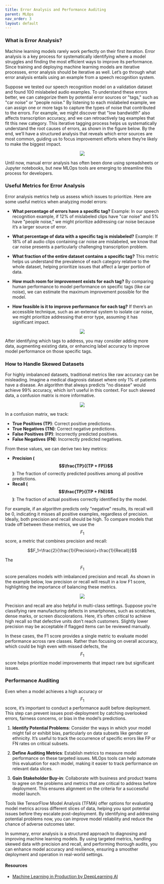 ```yaml
---
title: Error Analysis and Performance Auditing
parent: MLOps
nav_order: 3
layout: default
---
```


### What is Error Analysis?

Machine learning models rarely work perfectly on their first iteration. Error analysis is a key process for systematically identifying where a model struggles and finding the most efficient ways to improve its performance. Since training and deploying machine learning models are iterative processes, error analysis should be iterative as well. Let’s go through what error analysis entails using an example from a speech recognition system.

Suppose we tested our speech recognition model on a validation dataset and found 100 mislabeled audio examples. To understand these errors better, we can categorize them by potential error sources or "tags," such as "car noise" or "people noise." By listening to each mislabeled example, we can assign one or more tags to capture the types of noise that contributed to the errors. For example, we might discover that "low bandwidth" also affects transcription accuracy, and we can retroactively tag examples that fit this new category. This iterative tagging process helps us systematically understand the root causes of errors, as shown in the figure below. By the end, we’ll have a structured analysis that reveals which error sources are most common, guiding us to focus improvement efforts where they’re likely to make the biggest impact.

<p align="center">
  <img src="https://github.com/user-attachments/assets/188f1eb2-109c-4cab-8388-4f5234653d57">
</p>

Until now, manual error analysis has often been done using spreadsheets or Jupyter notebooks, but new MLOps tools are emerging to streamline this process for developers.

### Useful Metrics for Error Analysis

Error analysis metrics help us assess which issues to prioritize. Here are some useful metrics when analyzing model errors:

- **What percentage of errors have a specific tag?**
Example: In our speech recognition example, if 12% of mislabeled clips have "car noise" and 5% have "people noise," we might prioritize addressing car noise because it’s a larger source of error.

- **What percentage of data with a specific tag is mislabeled?**
Example: If 18% of all audio clips containing car noise are mislabeled, we know that car noise presents a particularly challenging transcription problem.

- **What fraction of the entire dataset contains a specific tag?**
This metric helps us understand the prevalence of each category relative to the whole dataset, helping prioritize issues that affect a larger portion of data.

- **How much room for improvement exists for each tag?**
By comparing human performance to model performance on specific tags (like car noise), we can estimate the maximum improvement possible for the model.

- **How feasible is it to improve performance for each tag?**
If there’s an accessible technique, such as an external system to isolate car noise, we might prioritize addressing that error type, assuming it has significant impact.

<p align="center">
  <img src="https://github.com/user-attachments/assets/9640f1bc-73cd-4393-adad-9e55892a6757">
</p>

After identifying which tags to address, you may consider adding more data, augmenting existing data, or enhancing label accuracy to improve model performance on those specific tags.

### How to Handle Skewed Datasets

For highly imbalanced datasets, traditional metrics like raw accuracy can be misleading. Imagine a medical diagnosis dataset where only 1% of patients have a disease. An algorithm that always predicts "no disease" would achieve 99% accuracy, which isn’t useful in this context. For such skewed data, a confusion matrix is more informative.

<p align="center">
  <img src="https://github.com/user-attachments/assets/af065c5d-9a7d-411a-bcac-e1feac617dd7">
</p>

In a confusion matrix, we track:

- **True Positives (TP)**: Correct positive predictions.
- **True Negatives (TN)**: Correct negative predictions.
- **False Positives (FP)**: Incorrectly predicted positives.
- **False Negatives (FN)**: Incorrectly predicted negatives.

From these values, we can derive two key metrics:

- **Precision ($$\frac{TP}{(TP + FP)}$$)**: The fraction of correctly predicted positives among all positive predictions.
- **Recall ($$\frac{TP}{(TP + FN)}$$)**: The fraction of actual positives correctly identified by the model.

For example, if an algorithm predicts only "negative" results, its recall will be 0, indicating it misses all positive examples, regardless of precision. Ideally, both precision and recall should be high. To compare models that trade off between these metrics, we use the $$F_1$$ score, a metric that combines precision and recall:

$$F_1=\frac{2}{\frac{1}{Precision}+\frac{1}{Recall}}$$

The $$F_1$$ score penalizes models with imbalanced precision and recall. As shown in the example below, low precision or recall will result in a low F1 score, highlighting the importance of balancing these metrics.

<p align="center">
  <img src="https://github.com/user-attachments/assets/4a173ef1-ed6b-47d7-9233-e841908012b9">
</p>

Precision and recall are also helpful in multi-class settings. Suppose you’re classifying rare manufacturing defects in smartphones, such as scratches, dense marks, or screen discolorations. Here, it’s often critical to achieve high recall so that defective units don’t reach customers. Slightly lower precision may be acceptable if flagged items can be reviewed manually.

In these cases, the F1 score provides a single metric to evaluate model performance across rare classes. Rather than focusing on overall accuracy, which could be high even with missed defects, the $$F_1$$ score helps prioritize model improvements that impact rare but significant issues.

### Performance Auditing

Even when a model achieves a high accuracy or $$F_1$$ score, it’s important to conduct a performance audit before deployment. This step can prevent issues post-deployment by catching overlooked errors, fairness concerns, or bias in the model’s predictions.

1. **Identify Potential Problems**: Consider the ways in which your model might fail or exhibit bias, particularly on data subsets like gender or ethnicity. It’s useful to track the occurrence of specific errors like FP or FN rates on critical subsets.

2. **Define Auditing Metrics**: Establish metrics to measure model performance on these targeted issues. MLOps tools can help automate this evaluation for each model, making it easier to track performance on relevant data slices.

3. **Gain Stakeholder Buy-in**: Collaborate with business and product teams to agree on the problems and metrics that are critical to address before deployment. This ensures alignment on the criteria for a successful model launch.

Tools like TensorFlow Model Analysis (TFMA) offer options for evaluating model metrics across different slices of data, helping you spot potential issues before they escalate post-deployment. By identifying and addressing potential problems now, you can improve model reliability and reduce the chance of adverse outcomes later.

In summary, error analysis is a structured approach to diagnosing and improving machine learning models. By using targeted metrics, handling skewed data with precision and recall, and performing thorough audits, you can enhance model accuracy and resilience, ensuring a smoother deployment and operation in real-world settings.

#### Resources
- [Machine Learning in Production by DeepLearning AI](https://www.coursera.org/learn/introduction-to-machine-learning-in-production/home/week/2)
